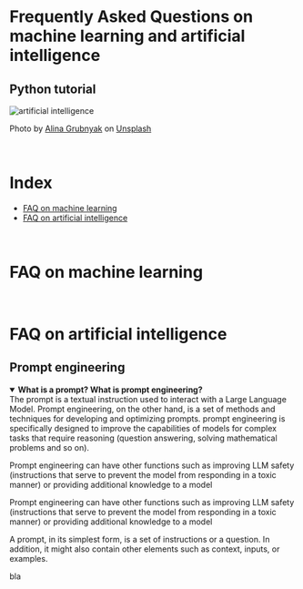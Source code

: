 # Frequently Asked Questions on machine learning and artificial intelligence
## Python tutorial 

![artificial intelligence](https://github.com/SalvatoreRa/tutorial/blob/main/images/nn_brain.jpeg?raw=true)

Photo by [Alina Grubnyak](https://unsplash.com/@alinnnaaaa) on [Unsplash](https://unsplash.com/)

&nbsp;

# Index
* [FAQ on machine learning](#FAQ-on-machine-learning)
* [FAQ on artificial intelligence](#FAQ-on-artificial-intelligence)

&nbsp;

# FAQ on machine learning

&nbsp;

# FAQ on artificial intelligence


## Prompt engineering

<details open>
  <summary><b>What is a prompt? What is prompt engineering?</b></summary>
  The prompt is a textual instruction used to interact with a Large Language Model. Prompt     engineering, on the other hand, is a set of methods and techniques for developing and optimizing prompts. prompt engineering is specifically designed to improve the capabilities of models for complex tasks that require reasoning (question answering, solving mathematical problems and so on).

  Prompt engineering can have other functions such as improving LLM safety (instructions that serve to prevent the model from responding in a toxic manner) or providing additional knowledge to a model

  Prompt engineering can have other functions such as improving LLM safety (instructions that serve to prevent the model from responding in a toxic manner) or providing additional knowledge to a model

  A prompt, in its simplest form, is a set of instructions or a question. In addition, it might also contain other elements such as context, inputs, or examples.

bla

</details>
&nbsp;


